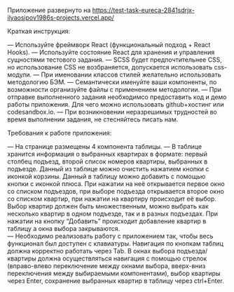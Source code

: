 Приложение развернуто на https://test-task-eureca-2841sdrjx-ilyaosipov1986s-projects.vercel.app/


Краткая инструкция:


—  Используйте фреймворк React (функциональный подход + React Hooks).
—  Используйте состояние React для хранения и управления сущностями тестового задания.
—  SCSS будет предпочтительнее CSS, но использование CSS не возбраняется, допускается использовать css-модули.
—  При именовании классов стилей желательно использовать методологию БЭМ.
—  Семантически именуйте ваши компоненты, по возможности организуйте файлы с применением методологии.
—  При отправке выполненного задания необходимсо предоставить код и демо работы приложения. 
Для чего можно использовать github+хостинг или codesandbox.io.
—  При возникновении неразрешимых трудностей во время выполнении задания, не стесняйтесь писать нам.

Требования к работе приложения:


—  На странице размещены 4 компонента таблицы. 
—  В таблице хранится информация о выбранных квартирах в формате: первый столбец подъезд, второй список номеров квартиры, выбранных в подъезде. 
Данный из таблице можно очистить нажатием кнопки с иконкой корзины.
Данный в таблицу можно добавить с помощью кнопки с иконкой плюса. При нажатии на неё открывается первое окно со списком подъездов, 
при выборе подъезда открывается второе окно со списком квартир, при нажатии на квартиру происходит её выбор. Выбор квартир должен быть
 множественным, можно выбрать как несколько квартир в одном подъезде, так и в разных подъездах. При нажатии на кнопку “Добавить” 
происходит добавление квартир в таблицу а окна выбора закрываются.  
—  Необходимо реализовать работу с приложением так, чтобы весь функционал был доступен с клавиатуры. Навигация по кнопкам таблиц должна 
корректно работать через Tab. В окнах выбора подъезда/квартиры должна осуществляться навигация с помощью стрелок (вправо-влево переключение между окнами выбора, вверх-вниз переключения между выбираемыми компонентами), выбор квартиры через Enter, сохранение выбранных квартир в таблицу через ctrl+Enter.
